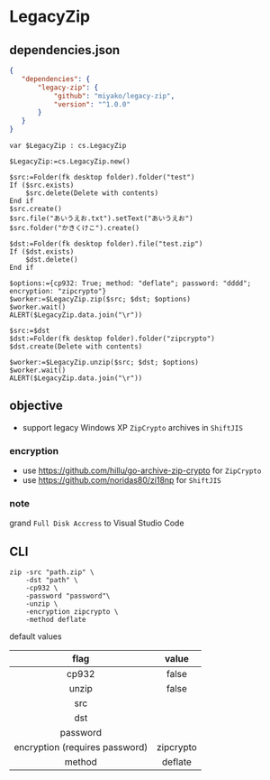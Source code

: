 # LegacyZip

## dependencies.json

 ```json
{
	"dependencies": {
		"legacy-zip": {
			"github": "miyako/legacy-zip",
			"version": "^1.0.0"
		}
	}
}
```

```4d
var $LegacyZip : cs.LegacyZip

$LegacyZip:=cs.LegacyZip.new()

$src:=Folder(fk desktop folder).folder("test")
If ($src.exists)
	$src.delete(Delete with contents)
End if 
$src.create()
$src.file("あいうえお.txt").setText("あいうえお")
$src.folder("かきくけこ").create()

$dst:=Folder(fk desktop folder).file("test.zip")
If ($dst.exists)
	$dst.delete()
End if 

$options:={cp932: True; method: "deflate"; password: "dddd"; encryption: "zipcrypto"}
$worker:=$LegacyZip.zip($src; $dst; $options)
$worker.wait()
ALERT($LegacyZip.data.join("\r"))

$src:=$dst
$dst:=Folder(fk desktop folder).folder("zipcrypto")
$dst.create(Delete with contents)

$worker:=$LegacyZip.unzip($src; $dst; $options)
$worker.wait()
ALERT($LegacyZip.data.join("\r"))
```

## objective

* support legacy Windows XP `ZipCrypto` archives in `ShiftJIS`

### encryption

* use https://github.com/hillu/go-archive-zip-crypto for `ZipCrypto`
* use https://github.com/noridas80/zi18np for `ShiftJIS`

### note 

grand `Full Disk Accress` to Visual Studio Code

## CLI

```
zip -src "path.zip" \
    -dst "path" \
    -cp932 \
    -password "password"\
    -unzip \
    -encryption zipcrypto \
    -method deflate
```

default values

|flag|value|
|:-:|:-:|
|cp932|false|
|unzip|false|
|src||
|dst||
|password||
|encryption (requires password)|zipcrypto|
|method|deflate|
